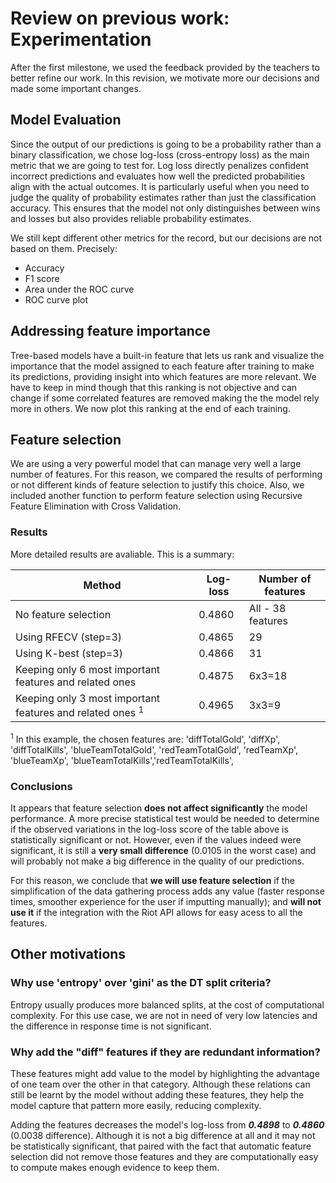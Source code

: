 # Review on previous work: Experimentation

After the first milestone, we used the feedback provided by the teachers to better refine our work. In this revision, we motivate more our decisions and made some important changes.

## Model Evaluation

Since the output of our predictions is going to be a probability rather than a binary classification, we chose log-loss (cross-entropy loss) as the main metric that we are going to test for. Log loss directly penalizes confident incorrect predictions and evaluates how well the predicted probabilities align with the actual outcomes. It is particularly useful when you need to judge the quality of probability estimates rather than just the classification accuracy.
This ensures that the model not only distinguishes between wins and losses but also provides reliable probability estimates.

We still kept different other metrics for the record, but our decisions are not based on them. Precisely:

- Accuracy
- F1 score
- Area under the ROC curve
- ROC curve plot

## Addressing feature importance

Tree-based models have a built-in feature that lets us rank and visualize the importance that the model assigned to each feature after training to make its predictions, providing insight into which features are more relevant. We have to keep in mind though that this ranking is not objective and can change if some correlated features are removed making the the model rely more in others.
We now plot this ranking at the end of each training.

## Feature selection

We are using a very powerful model that can manage very well a large number of features. For this reason, we compared the results of performing or not different kinds of feature selection to justify this choice. Also, we included another function to perform feature selection using Recursive Feature Elimination with Cross Validation.

### Results

More detailed results are avaliable. This is a summary:

| Method | Log-loss | Number of features |
|----------|----------|----------|
| No feature selection  | 0.4860   | All - 38 features |
| Using RFECV (step=3)   | 0.4865 | 29 |
| Using K-best (step=3)  | 0.4866 | 31 |
| Keeping only 6 most important features and related ones   | 0.4875 | 6x3=18 |
| Keeping only 3 most important features and related ones <sup>1</sup>   | 0.4965 | 3x3=9 |


<sup>1</sup> In this example, the chosen features are: 
       'diffTotalGold', 'diffXp', 'diffTotalKills',
       'blueTeamTotalGold', 'redTeamTotalGold', 
       'redTeamXp', 'blueTeamXp',
       'blueTeamTotalKills','redTeamTotalKills',

### Conclusions

It appears that feature selection **does not affect significantly** the model performance. A more precise statistical test would be needed to determine if the observed variations in the log-loss score of the table above is statistically significant or not. However, even if the values indeed were significant, it is still a **very small difference** (0.0105 in the worst case) and will probably not make a big difference in the quality of our predictions.

For this reason, we conclude that **we will use feature selection** if the simplification of the data gathering process adds any value (faster response times, smoother experience for the user if imputting manually); and **will not use it** if the integration with the Riot API allows for easy acess to all the features.

## Other motivations

### Why use 'entropy' over 'gini' as the DT split criteria?

Entropy usually produces more balanced splits, at the cost of computational complexity. For this use case, we are not in need of very low latencies and the difference in response time is not significant.

### Why add the "diff" features if they are redundant information?

These features might add value to the model by highlighting the advantage of one team over the other in that category. Although these relations can still be learnt by the model without adding these features, they help the model capture that pattern more easily, reducing complexity.

Adding the features decreases the model's log-loss from ***0.4898*** to ***0.4860*** (0.0038 difference). Although it is not a big difference at all and it may not be statistically significant, that paired with the fact that automatic feature selection did not remove those features and they are computationally easy to compute makes enough evidence to keep them.